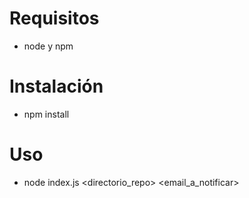 # Requisitos
- node y npm

# Instalación
- npm install

# Uso
- node index.js <directorio_repo> <email_a_notificar>